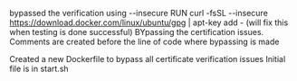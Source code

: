 bypassed the verification using --insecure
RUN curl -fsSL --insecure https://download.docker.com/linux/ubuntu/gpg | apt-key add - (will fix this when testing is done successful)
BYpassing the certification issues. Comments are created before the line of code where bypassing is made


Created a new Dockerfile to bypass all certificate verification issues 
Initial file is in start.sh
